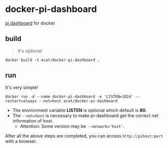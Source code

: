 # docker-pi-dashboard
[pi dashboard](https://github.com/spoonysonny/pi-dashboard) for docker

## build
> It's optional
```
docker build -t ecat/docker-pi-dashboard .
```

## run
It's very simple!
```
docker run -d --name docker-pi-dashboard -e 'LISTEN=1024' --restart=always --net=host ecat/docker-pi-dashboard
```

- The environment variable **LISTEN** is optional which default is **80**.
- The `--net=host` is necessary to make pi-dashboard get the correct net information of host.
	- Attention: Some version may be `--network='host'`.

After all the above steps are completed, you can access `http://pihost:port` with a browser.
